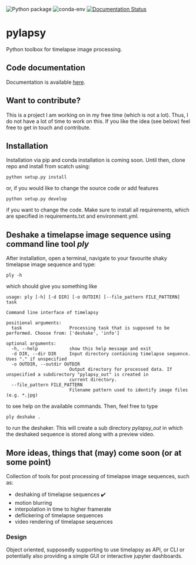![Python package](https://github.com/jgliss/pylapsy/workflows/Python%20package/badge.svg)
![conda-env](https://github.com/jgliss/pylapsy/workflows/conda-env/badge.svg)
[![Documentation Status](https://readthedocs.org/projects/pylapsy/badge/?version=latest)](https://pylapsy.readthedocs.io/en/latest/?badge=latest)

# pylapsy

Python toolbox for timelapse image processing.

## Code documentation

Documentation is available [here](https://pylapsy.readthedocs.io/).

## Want to contribute?

This is a project I am working on in my free time (which is not a lot). Thus, I do not have a lot of time to work on this. If you like the idea (see below) feel free to get in touch and contribute.

## Installation

Installation via pip and conda installation is coming soon. Until then, clone repo and install from scatch using:

```
python setup.py install
```

or, if you would like to change the source code or add features

```
python setup.py develop
```

if you want to change the code. Make sure to install all requirements, which are specified in
requirements.txt and environment.yml.

## Deshake a timelapse image sequence using command line tool *ply*
After installation, open a terminal, navigate to your favourite shaky timelapse image sequence and
type:

```
ply -h
```

which should give you something like

```
usage: ply [-h] [-d DIR] [-o OUTDIR] [--file_pattern FILE_PATTERN] task

Command line interface of timelapsy

positional arguments:
  task                  Processing task that is supposed to be performed. Choose from: ['deshake', 'info']

optional arguments:
  -h, --help            show this help message and exit
  -d DIR, --dir DIR     Input directory containing timelapse sequence. Uses "." if unspecified
  -o OUTDIR, --outdir OUTDIR
                        Output directory for processed data. If unspecified a subdirectory "pylapsy_out" is created in
                        current directory.
  --file_pattern FILE_PATTERN
                        Filename pattern used to identify image files (e.g. *.jpg)
```

to see help on the available commands. Then, feel free to type

```
ply deshake .
```

to run the deshaker. This will create a sub directory *pylapsy_out* in which the deshaked sequence
is stored along with a preview video.

## More ideas, things that (may) come soon (or at some point)

Collection of tools for post processing of timelapse image sequences, such as:

- deshaking of timelapse sequences :heavy_check_mark:
- motion blurring
- interpolation in time to higher framerate
- deflickering of timelapse sequences
- video rendering of timelapse sequences

### Design

Object oriented, supposedly supporting to use timelapsy as API, or CLI or
potentially also providing a simple GUI or interactive jupyter dashboards.
